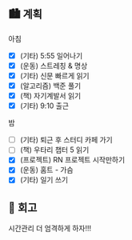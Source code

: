 ## 🏙️ 계획

아침

- [x] (기타) 5:55 일어나기
- [x] (운동) 스트레칭 & 명상
- [x] (기타) 신문 빠르게 읽기
- [x] (알고리즘) 백준 풀기
- [x] (책) 자기계발서 읽기
- [x] (기타) 9:10 출근

밤

- [ ] (기타) 퇴근 후 스터디 카페 가기
- [ ] (책) 우타리 챕터 5 읽기
- [x] (프로젝트) RN 프로젝트 시작만하기
- [x] (운동) 홈트 - 가슴
- [x] (기타) 일기 쓰기

## 🌆 회고

시간관리 더 엄격하게 하자!!!